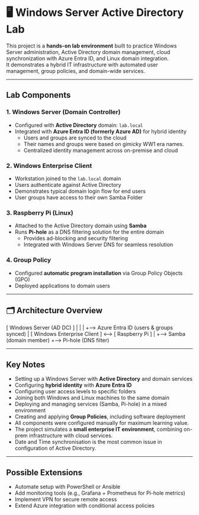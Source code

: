 # 🖥️ Windows Server Active Directory Lab

This project is a **hands-on lab environment** built to practice Windows Server administration, Active Directory domain management, cloud synchronization with Azure Entra ID, and Linux domain integration.  
It demonstrates a hybrid IT infrastructure with automated user management, group policies, and domain-wide services.

---

## Lab Components

### 1. Windows Server (Domain Controller)
- Configured with **Active Directory** domain: `lab.local`
- Integrated with **Azure Entra ID (formerly Azure AD)** for hybrid identity
  - Users and groups are synced to the cloud
  - Their names and groups were based on gimicky WW1 era names.
  - Centralized identity management across on-premise and cloud

### 2. Windows Enterprise Client
- Workstation joined to the `lab.local` domain
- Users authenticate against Active Directory
- Demonstrates typical domain login flow for end users
- User groups have access to their own Samba Folder

### 3. Raspberry Pi (Linux)
- Attached to the Active Directory domain using **Samba**
- Runs **Pi-hole** as a DNS filtering solution for the entire domain
  - Provides ad-blocking and security filtering
  - Integrated with Windows Server DNS for seamless resolution

### 4. Group Policy
- Configured **automatic program installation** via Group Policy Objects (GPO)
- Deployed applications to domain users

---

## 🗂️ Architecture Overview
[ Windows Server (AD DC) ]
|
|
| +--> Azure Entra ID (users & groups synced)
|
[ Windows Enterprise Client ] <--> [ Raspberry Pi ]
|
+--> Samba (domain member)
+--> Pi-hole (DNS filter)


---

## Key Notes
- Setting up a Windows Server with **Active Directory** and domain services
- Configuring **hybrid identity** with **Azure Entra ID**
- Configuring user access levels to specific folders
- Joining both Windows and Linux machines to the same domain
- Deploying and managing services (Samba, Pi-hole) in a mixed environment
- Creating and applying **Group Policies**, including software deployment
- All components were configured manually for maximum learning value.  
- The project simulates a **small enterprise IT environment**, combining on-prem infrastructure with cloud services.  
- Date and Time synchronisation is the most common issue in configuration of Active Directory. 
---

## Possible Extensions
- Automate setup with PowerShell or Ansible
- Add monitoring tools (e.g., Grafana + Prometheus for Pi-hole metrics)
- Implement VPN for secure remote access
- Extend Azure integration with conditional access policies

